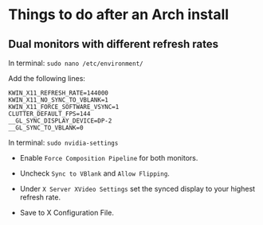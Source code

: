 # Things to do after an Arch install

## Dual monitors with different refresh rates

In terminal:
`sudo nano /etc/environment/` 

Add the following lines:

```
KWIN_X11_REFRESH_RATE=144000 
KWIN_X11_NO_SYNC_TO_VBLANK=1
KWIN_X11_FORCE_SOFTWARE_VSYNC=1
CLUTTER_DEFAULT_FPS=144
__GL_SYNC_DISPLAY_DEVICE=DP-2
__GL_SYNC_TO_VBLANK=0
```

In terminal:
`sudo nvidia-settings`

- Enable `Force Composition Pipeline` for both monitors.

- Uncheck `Sync to VBlank` and `Allow Flipping`.

- Under `X Server XVideo Settings` set the synced display to your highest refresh rate.

- Save to X Configuration File.
